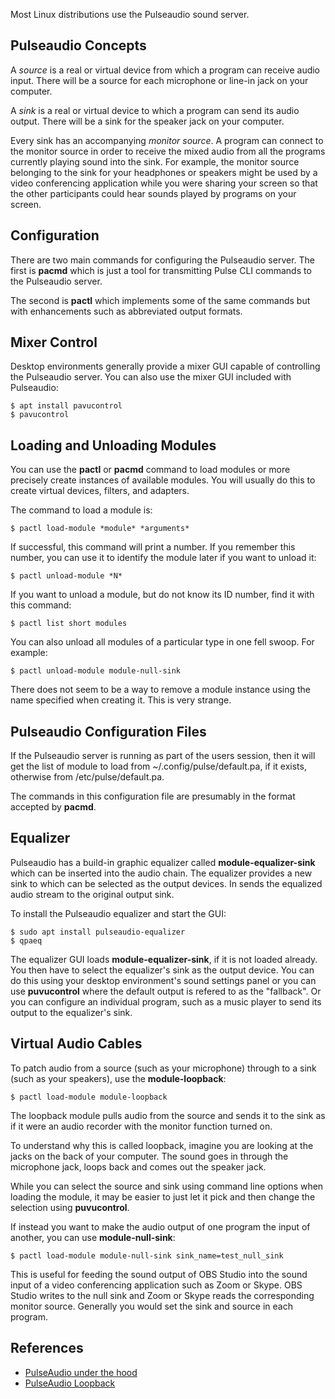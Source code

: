 Most Linux distributions use the Pulseaudio sound server.

## Pulseaudio Concepts

A *source* is a real or virtual device from which a program can receive audio input.
There will be a source for each microphone or line-in jack on your computer.

A *sink* is a real or virtual device to which a program can send its audio output.
There will be a sink for the speaker jack on your computer.

Every sink has an accompanying *monitor source*. A program can connect to the
monitor source in order to receive the mixed audio from all the programs currently
playing sound into the sink. For example, the monitor source belonging to the sink
for your headphones or speakers might be used by a video conferencing application
while you were sharing your screen so that the other participants could hear sounds
played by programs on your screen.

## Configuration

There are two main commands for configuring the Pulseaudio server. The first is
**pacmd** which is just a tool for transmitting Pulse CLI commands to the
Pulseaudio server.

The second is **pactl** which implements some of the same commands but with
enhancements such as abbreviated output formats.

## Mixer Control

Desktop environments generally provide a mixer GUI capable of controlling the
Pulseaudio server. You can also use the mixer GUI included with Pulseaudio:

    $ apt install pavucontrol
    $ pavucontrol

## Loading and Unloading Modules

You can use the **pactl** or **pacmd** command to load modules or more
precisely create instances of available modules. You will usually do this to
create virtual devices, filters, and adapters.

The command to load a module is:

    $ pactl load-module *module* *arguments*

If successful, this command will print a number. If you remember this number,
you can use it to identify the module later if you want to unload it:

    $ pactl unload-module *N*

If you want to unload a module, but do not know its ID number, find it
with this command:

	$ pactl list short modules

You can also unload all modules of a particular type in one fell swoop.
For example:

    $ pactl unload-module module-null-sink

There does not seem to be a way to remove a module instance using the
name specified when creating it. This is very strange.

## Pulseaudio Configuration Files

If the Pulseaudio server is running as part of the users session, then
it will get the list of module to load from ~/.config/pulse/default.pa,
if it exists, otherwise from /etc/pulse/default.pa.  

The commands in this configuration file are presumably in the format
accepted by **pacmd**.

## Equalizer

Pulseaudio has a build-in graphic equalizer called **module-equalizer-sink**
which can be inserted into the audio chain. The equalizer provides a new sink
to which can be selected as the output devices. In sends the equalized audio
stream to the original output sink.

To install the Pulseaudio equalizer and start the GUI:

    $ sudo apt install pulseaudio-equalizer
    $ qpaeq

The equalizer GUI loads **module-equalizer-sink**, if it is not loaded already.
You then have to select the equalizer's sink as the output device. You can
do this using your desktop environment's sound settings panel or you can
use **puvucontrol** where the default output is refered to as the "fallback".
Or you can configure an individual program, such as a music player to send
its output to the equalizer's sink.

## Virtual Audio Cables

To patch audio from a source (such as your microphone) through to a sink (such
as your speakers), use the **module-loopback**:

    $ pactl load-module module-loopback

The loopback module pulls audio from the source and sends it to the sink
as if it were an audio recorder with the monitor function turned on.

To understand why this is called loopback, imagine you are looking at the
jacks on the back of your computer. The sound goes in through the microphone
jack, loops back and comes out the speaker jack.

While you can select the source and sink using command line options when
loading the module, it may be easier to just let it pick and then change
the selection using **puvucontrol**.

If instead you want to make the audio output of one program the input of
another, you can use **module-null-sink**:

    $ pactl load-module module-null-sink sink_name=test_null_sink

This is useful for feeding the sound output of OBS Studio into the sound input of
a video conferencing application such as Zoom or Skype. OBS Studio writes to the
null sink and Zoom or Skype reads the corresponding monitor source. Generally
you would set the sink and source in each program.

## References

* [PulseAudio under the hood](https://gavv.github.io/articles/pulseaudio-under-the-hood/)
* [PulseAudio Loopback](https://endless.ersoft.org/pulseaudio-loopback/)



